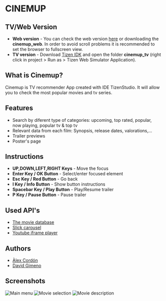 # CINEMUP #

## TV/Web Version ##
* **Web version** - You can check the web version [here](https://cinemup.000webhostapp.com/) or downloading the **cinemup_web**. In order to avoid scroll problems it is recommended to set the browser to fullscreen view.
* **TV version** - Download [Tizen IDK](https://developer.tizen.org/development/tools/download) and open the folder **cinemup_tv** (right click in project > Run as > Tizen Web Simulator Application).

## What is Cinemup? ##
Cinemup is TV recommender App created with IDE TizenStudio.
It will allow you to check the most popular movies and tv series.

## Features ##
* Search by diferent type of categories: upcoming, top rated, popular, now playing, popular tv & top tv
* Relevant data from each film: Synopsis, release dates, valorations,...
* Trailer previews
* Poster's page

## Instructions ##
* **UP,DOWN,LEFT,RIGHT Keys** - Move the focus
* **Enter Key / OK Button** - Select/enter focused element
* **Esc Key / Red Button** - Go back
* **I Key / Info Button** - Show button instructions
* **Spacebar Key / Play Button** - Play/Resume trailer
* **P Key / Pause Button** - Pause trailer

## Used API's ##
* [The movie database](https://www.themoviedb.org/)
* [Slick carousel](http://kenwheeler.github.io/slick/)
* [Youtube iframe player](https://developers.google.com/youtube/iframe_api_reference)

## Authors
* [Àlex Cordón](mailto:alexcordonvila@gmail.com)
* [David Gimeno](http://www.davidgimeno.cat)

## Screenshots ##
![Main menu](http://i.imgur.com/yUpwhvM.png)
![Movie selection](http://i.imgur.com/hPgg8kP.png)
![Movie description](http://i.imgur.com/TyCLxGe.png)

